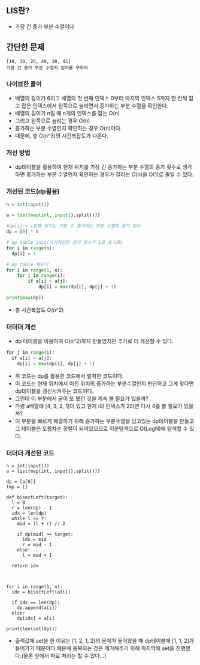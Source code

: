 ## LIS란?
  - 가장 긴 증가 부분 수열이다 

## 간단한 문제
  ```
  [10, 30, 25, 40, 28, 45]
  가장 긴 증가 부분 수열의 길이를 구하라
  ```
### 나이브한 풀이 
  - 배열의 길이가 6이고 배열의 첫 번째 인덱스 0부터 마지막 인덱스 5까지 한 칸씩 잡고 잡은 인덱스에서 왼쪽으로 늘리면서 증가하는 부분 수열을 확인한다.
  - 배열의 길이가 n일 때 n개의 인덱스를 잡는 O(n)
  - 그리고 왼쪽으로 늘리는 경우 O(n)
  - 증가하는 부분 수열인지 확인하는 경우 O(n)이다.
  - 때문에, 총 O(n^3)의 시간복잡도가 나온다.
### 개선 방법
  - dp테이블을 활용하여 현재 위치를 가장 긴 증가하는 부분 수열의 증가 횟수로 생각하면 증가하는 부분 수열인지 확인하는 경우가 걸리는 O(n)을 O(1)로 줄일 수 있다. 

### 개선된 코드(dp활용)
  ``` python
  n = int(input())

  a = list(map(int, input().split()))

  #dp[i]:= i번째 위치는 가장 긴 증가하는 부분 수열의 증가 횟수 
  dp = [0] * n
  
  # dp table init(자기자신은 증가 횟수가 1로 초기화)
  for i in range(n):
    dp[i] = 1

  # dp table 채우기
  for i in range(1, n):
      for j in range(i):
          if a[i] > a[j]:
              dp[i] = max(dp[i], dp[j] + 1)

  print(max(dp))
  ```
  - 총 시간복잡도 O(n^2)

### 더더더 개선 
  - dp 테이블을 이용하여 O(n^2)까지 만들었지만 추가로 더 개선할 수 있다.  
  ``` python
  for j in range(i):
    if a[i] > a[j]:
      dp[i] = max(dp[i], dp[j] + 1)
  ```
  - 위 코드는 dp를 활용한 코드에서 발취한 코드이다.
  - 이 코드는 현재 위치에서 이전 위치의 증가하는 부분수열인지 판단하고 그게 맞다면 dp테이블을 갱신시켜주는 코드이다. 
  - 그런데 이 부분에서 굳이 또 봤던 것을 계속 볼 필요가 있을까? 
  - 가령 a배열에 [4, 3, 2, 1]이 있고 현재 i의 인덱스가 2라면 다시 4를 볼 필요가 있을까? 
  - 이 부분을 빠르게 해결하기 위해 증가하는 부분수열을 담고있는 dp테이블을 만들고 그 테이블은 오름차순 정렬이 되어있으므로 이분탐색으로 O(LogN)에 탐색할 수 있다.
### 더더더 개선된 코드
  ```
  n = int(input())
  a = list(map(int, input().split()))

  dp = [a[0]]
  tmp = []

  def bisectLeft(target):
    l = 0
    r = len(dp) - 1
    idx = len(dp)
    while l <= r:
      mid = (l + r) // 2

      if dp[mid] >= target:
        idx = mid
        r = mid - 1
      else:
        l = mid + 1

    return idx



  for i in range(1, n):
    idx = bisectLeft(a[i])

    if idx == len(dp):
      dp.append(a[i])
    else:
      dp[idx] = a[i]

  print(len(set(dp)))
  ```
  - 출력값에 set을 한 이유는 [1, 2, 1, 2]의 문제가 들어왔을 때 dp테이블에 [1, 1, 2]가 들어가기 때문이다 때문에 중복되는 것은 제거해주기 위해 마지막에 set을 진행했다.(물론 앞에서 따로 처리는 할 수 있다...)
